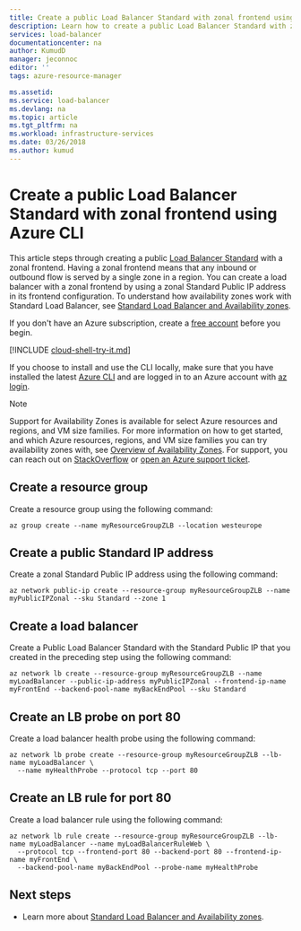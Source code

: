 ```yaml
---
title: Create a public Load Balancer Standard with zonal frontend using Azure CLI | Microsoft Docs
description: Learn how to create a public Load Balancer Standard with zonal frontend using Azure CLI
services: load-balancer
documentationcenter: na
author: KumudD
manager: jeconnoc
editor: ''
tags: azure-resource-manager

ms.assetid: 
ms.service: load-balancer
ms.devlang: na
ms.topic: article
ms.tgt_pltfrm: na
ms.workload: infrastructure-services
ms.date: 03/26/2018
ms.author: kumud
---
```


#  Create a public Load Balancer Standard with zonal frontend using Azure CLI

This article steps through creating a public [Load Balancer Standard](https://aka.ms/azureloadbalancerstandard) with a zonal frontend. Having a zonal frontend means that any inbound or outbound flow is served by a single zone in a region. You can create a load balancer with a zonal frontend by using a zonal Standard Public IP address in its frontend configuration. To understand how availability zones work with Standard Load Balancer, see [Standard Load Balancer and Availability zones](load-balancer-standard-availability-zones.md). 

If you don't have an Azure subscription, create a [free account](https://azure.microsoft.com/free/?WT.mc_id=A261C142F) before you begin.

[!INCLUDE [cloud-shell-try-it.md](../../includes/cloud-shell-try-it.md)]

If you choose to install and use the CLI locally, make sure that you have installed the latest [Azure CLI](https://docs.microsoft.com/cli/azure/install-azure-cli?view=azure-cli-latest) and are logged in to an Azure account with [az login](https://docs.microsoft.com/cli/azure/reference-index?view=azure-cli-latest#az_login).

> [!NOTE]
> Support for Availability Zones is available for select Azure resources and regions, and VM size families. For more information on how to get started, and which Azure resources, regions, and VM size families you can try availability zones with, see [Overview of Availability Zones](https://docs.microsoft.com/azure/availability-zones/az-overview). For support, you can reach out on [StackOverflow](https://stackoverflow.com/questions/tagged/azure-availability-zones) or [open an Azure support ticket](../azure-supportability/how-to-create-azure-support-request.md?toc=%2fazure%2fvirtual-network%2ftoc.json). 


## Create a resource group

Create a resource group using the following command:

```azurecli-interactive
az group create --name myResourceGroupZLB --location westeurope
```

## Create a public Standard IP address

Create a zonal Standard Public IP address using the following command:

```azurecli-interactive
az network public-ip create --resource-group myResourceGroupZLB --name myPublicIPZonal --sku Standard --zone 1
```

## Create a load balancer

Create a Public Load Balancer Standard with the Standard Public IP that you created in the preceding step using the following command:

```azurecli-interactive
az network lb create --resource-group myResourceGroupZLB --name myLoadBalancer --public-ip-address myPublicIPZonal --frontend-ip-name myFrontEnd --backend-pool-name myBackEndPool --sku Standard
```

## Create an LB probe on port 80

Create a load balancer health probe using the following command:

```azurecli-interactive
az network lb probe create --resource-group myResourceGroupZLB --lb-name myLoadBalancer \
  --name myHealthProbe --protocol tcp --port 80
```

## Create an LB rule for port 80

Create a load balancer rule using the following command:

```azurecli-interactive
az network lb rule create --resource-group myResourceGroupZLB --lb-name myLoadBalancer --name myLoadBalancerRuleWeb \
  --protocol tcp --frontend-port 80 --backend-port 80 --frontend-ip-name myFrontEnd \
  --backend-pool-name myBackEndPool --probe-name myHealthProbe
```

## Next steps
- Learn more about [Standard Load Balancer and Availability zones](load-balancer-standard-availability-zones.md).



